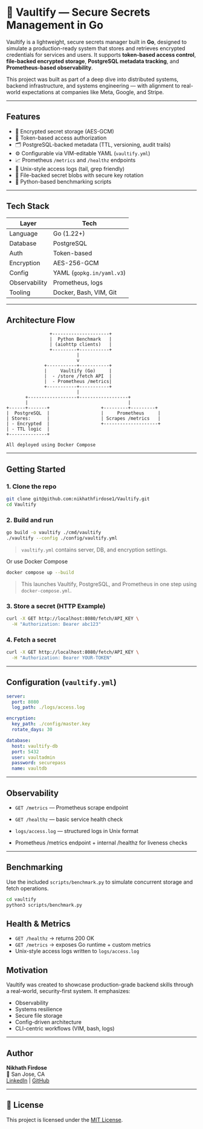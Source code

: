 # 🔐 Vaultify — Secure Secrets Management in Go

Vaultify is a lightweight, secure secrets manager built in **Go**, designed to simulate a production-ready system that stores and retrieves encrypted credentials for services and users. It supports **token-based access control**, **file-backed encrypted storage**, **PostgreSQL metadata tracking**, and **Prometheus-based observability**.

This project was built as part of a deep dive into distributed systems, backend infrastructure, and systems engineering — with alignment to real-world expectations at companies like Meta, Google, and Stripe.

---

## Features

- 🔐 Encrypted secret storage (AES-GCM)
- 🪪 Token-based access authorization
- 🗂️ PostgreSQL-backed metadata (TTL, versioning, audit trails)
- ⚙️ Configurable via VIM-editable YAML (`vaultify.yml`)
- 📈 Prometheus `/metrics` and `/healthz` endpoints
- 📜 Unix-style access logs (tail, grep friendly)
- 📁 File-backed secret blobs with secure key rotation 
- 🐍 Python-based benchmarking scripts 

---

## Tech Stack

| Layer       | Tech            |
|-------------|-----------------|
| Language    | Go (1.22+)      |
| Database    | PostgreSQL      |
| Auth        | Token-based     |
| Encryption  | AES-256-GCM     |
| Config      | YAML (`gopkg.in/yaml.v3`) |
| Observability | Prometheus, logs |
| Tooling     | Docker, Bash, VIM, Git |


---

## Architecture Flow

```text
                +---------------------+
                |  Python Benchmark   |
                | (aiohttp clients)   |
                +---------+-----------+
                          |
                          v
              +-----------+-----------+
              |     Vaultify (Go)     |
              |  - /store /fetch API  |
              |  - Prometheus /metrics|
              +-----------+-----------+
                          |
       +------------------+------------------+
       |                                     |
+------+-------+                   +---------+---------+
|  PostgreSQL  |                   |     Prometheus     |
| Stores:      |                   | Scrapes /metrics   |
| - Encrypted  |                   +--------------------+
| - TTL logic  |
+--------------+

All deployed using Docker Compose
```

---

## Getting Started

###  1. Clone the repo

```bash
git clone git@github.com:nikhathfirdose1/Vaultify.git
cd Vaultify
```

###  2. Build and run

```bash
go build -o vaultify ./cmd/vaultify
./vaultify --config ./config/vaultify.yml
```

> `vaultify.yml` contains server, DB, and encryption settings.

Or use Docker Compose

```bash
docker compose up --build
```
> This launches Vaultify, PostgreSQL, and Prometheus in one step using `docker-compose.yml`.


### 3. Store a secret (HTTP Example)

```bash
curl -X GET http://localhost:8080/fetch/API_KEY \
  -H "Authorization: Bearer abc123"

```

###  4. Fetch a secret

```bash
curl -X GET http://localhost:8080/fetch/API_KEY \
  -H "Authorization: Bearer YOUR-TOKEN"
```

---

## Configuration (`vaultify.yml`)

```yaml
server:
  port: 8080
  log_path: ./logs/access.log

encryption:
  key_path: ./config/master.key
  rotate_days: 30

database:
  host: vaultify-db
  port: 5432
  user: vaultadmin
  password: securepass
  name: vaultdb
```

---

## Observability

- `GET /metrics` — Prometheus scrape endpoint
- `GET /healthz` — basic service health check
- `logs/access.log` — structured logs in Unix format

- Prometheus /metrics endpoint + internal /healthz for liveness checks

---

##  Benchmarking

Use the included `scripts/benchmark.py` to simulate concurrent storage and fetch operations.

```bash
cd vaultify
python3 scripts/benchmark.py
```

## Health & Metrics

- `GET /healthz` → returns 200 OK
- `GET /metrics` → exposes Go runtime + custom metrics
- Unix-style access logs written to `logs/access.log`


## Motivation

Vaultify was created to showcase production-grade backend skills through a real-world, security-first system. It emphasizes:

- Observability
- Systems resilience
- Secure file storage
- Config-driven architecture
- CLI-centric workflows (VIM, bash, logs)

---

## Author

**Nikhath Firdose**  
📍 San Jose, CA  
[LinkedIn](https://linkedin.com/in/nikhath-firdose) | [GitHub](https://github.com/nikhathfirdose1)

---

## 📜 License

This project is licensed under the [MIT License](./LICENSE).

